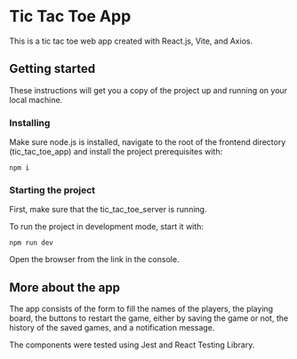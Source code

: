# Tic Tac Toe App

This is a  tic tac toe web app created with React.js, Vite, and Axios.

## Getting started
These instructions will get you a copy of the project up and running on your local machine.

### Installing
Make sure node.js is installed, navigate to the root of the frontend directory (tic_tac_toe_app) and install the project prerequisites with:

`npm i`

### Starting the project 
First, make sure that the tic_tac_toe_server is running.  

To run the project in development mode, start it with:  

`npm run dev`  

Open the browser from the link in the console.  

## More about the app

The app consists of the form to fill the names of the players, the playing board, the buttons to restart the game, either by saving the game or not, the history of the saved games, and a notification message.  

The components were tested using Jest and React Testing Library.